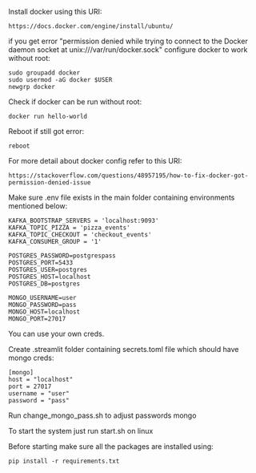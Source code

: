 Install docker using this URI:

```
https://docs.docker.com/engine/install/ubuntu/
```

if you get error "permission denied while trying to connect to the Docker daemon socket at unix:///var/run/docker.sock" configure docker to work without root:
```
sudo groupadd docker
sudo usermod -aG docker $USER
newgrp docker
```

Check if docker can be run without root:
```
docker run hello-world
```

Reboot if still got error:
```
reboot
```

For more detail about docker config refer to this URI:
```
https://stackoverflow.com/questions/48957195/how-to-fix-docker-got-permission-denied-issue
```

Make sure .env file exists in the main folder containing environments mentioned below:

```
KAFKA_BOOTSTRAP_SERVERS = 'localhost:9093'
KAFKA_TOPIC_PIZZA = 'pizza_events'
KAFKA_TOPIC_CHECKOUT = 'checkout_events'
KAFKA_CONSUMER_GROUP = '1'

POSTGRES_PASSWORD=postgrespass
POSTGRES_PORT=5433
POSTGRES_USER=postgres
POSTGRES_HOST=localhost
POSTGRES_DB=postgres

MONGO_USERNAME=user
MONGO_PASSWORD=pass
MONGO_HOST=localhost
MONGO_PORT=27017
```

You can use your own creds.

Create .streamlit folder containing secrets.toml file which should have mongo creds:

```
[mongo]
host = "localhost"
port = 27017
username = "user"
password = "pass"
```

Run change_mongo_pass.sh to adjust passwords mongo

To start the system just run start.sh on linux

Before starting make sure all the packages are installed using:

```
pip install -r requirements.txt
```
